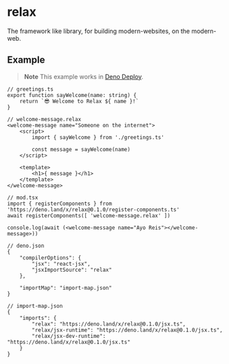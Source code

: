 # relax
The <!-- hybrid (not yet) --> framework like library, for building modern-websites, on the modern-web.

## Example 
> **Note**
> This example works in [Deno Deploy](https://deno.com/deploy).

```tsx
// greetings.ts
export function sayWelcome(name: string) {
    return `😎 Welcome to Relax ${ name }!`
}

// welcome-message.relax
<welcome-message name="Someone on the internet">
    <script>
        import { sayWelcome } from './greetings.ts'

        const message = sayWelcome(name)
    </script>

    <template>
        <h1>{ message }</h1>
    </template>
</welcome-message>

// mod.tsx
import { registerComponents } from 'https://deno.land/x/relax@0.1.0/register-components.ts'
await registerComponents([ 'welcome-message.relax' ])

console.log(await (<welcome-message name="Ayo Reis"></welcome-message>))
```

```jsonc
// deno.json
{
    "compilerOptions": {
        "jsx": "react-jsx",
        "jsxImportSource": "relax"
    },

    "importMap": "import-map.json"
}

// import-map.json
{
    "imports": {
        "relax": "https://deno.land/x/relax@0.1.0/jsx.ts", 
        "relax/jsx-runtime": "https://deno.land/x/relax@0.1.0/jsx.ts",
        "relax/jsx-dev-runtime": "https://deno.land/x/relax@0.1.0/jsx.ts"
    }
}
```
